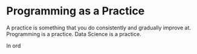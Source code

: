 # Programming as a Practice

A practice is something that you do consistently and gradually improve at.
Programming is a practice. Data Science is a practice.

In ord
